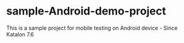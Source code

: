 # sample-Android-demo-project
This is a sample project for mobile testing on Android device - Since Katalon 7.6
